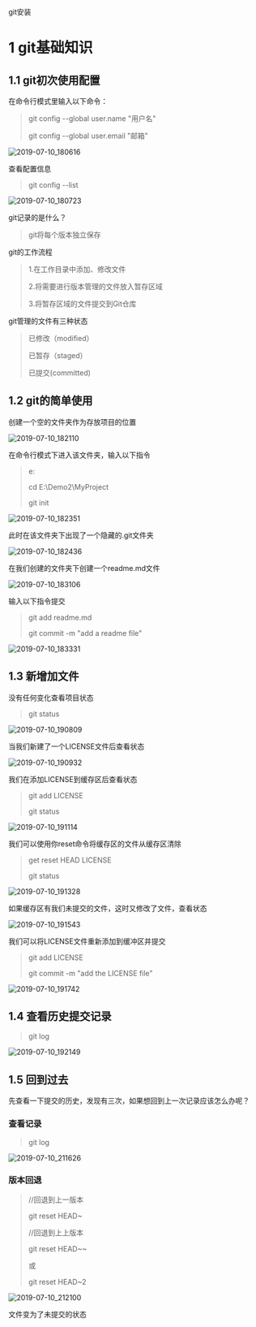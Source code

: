 git安装



# 1 git基础知识

## 1.1 git初次使用配置

在命令行模式里输入以下命令：

>git config --global user.name "用户名"
>
>git config --global user.email "邮箱"

![2019-07-10_180616](img/2019-07-10_180616.png)

查看配置信息

> git config --list

![2019-07-10_180723](img/2019-07-10_180723.png)

git记录的是什么？

> git将每个版本独立保存

git的工作流程

> 1.在工作目录中添加、修改文件
>
> 2.将需要进行版本管理的文件放入暂存区域
>
> 3.将暂存区域的文件提交到Git仓库

git管理的文件有三种状态

> 已修改（modified）
>
> 已暂存（staged）
>
> 已提交(committed)

## 1.2 git的简单使用

创建一个空的文件夹作为存放项目的位置

![2019-07-10_182110](img/2019-07-10_182110.png)

在命令行模式下进入该文件夹，输入以下指令

> e:
>
> cd E:\Demo2\MyProject
>
> git init

![2019-07-10_182351](img/2019-07-10_182351.png)

此时在该文件夹下出现了一个隐藏的.git文件夹

![2019-07-10_182436](img/2019-07-10_182436.png)

在我们创建的文件夹下创建一个readme.md文件

![2019-07-10_183106](img/2019-07-10_183106.png)

输入以下指令提交

>git add readme.md
>
>git commit -m "add a readme file"

![2019-07-10_183331](img/2019-07-10_183331.png)

## 1.3 新增加文件

没有任何变化查看项目状态

> git status

![2019-07-10_190809](img/2019-07-10_190809.png)

当我们新建了一个LICENSE文件后查看状态

![2019-07-10_190932](img/2019-07-10_190932.png)

我们在添加LICENSE到缓存区后查看状态

> git add LICENSE
>
> git status

![2019-07-10_191114](img/2019-07-10_191114.png)

我们可以使用你reset命令将缓存区的文件从缓存区清除

> get reset HEAD LICENSE
>
> git status

![2019-07-10_191328](img/2019-07-10_191328.png)

如果缓存区有我们未提交的文件，这时又修改了文件，查看状态

![2019-07-10_191543](img/2019-07-10_191543.png)

我们可以将LICENSE文件重新添加到缓冲区并提交

> git add LICENSE
>
> git commit -m "add the LICENSE file"

![2019-07-10_191742](img/2019-07-10_191742.png)

##  1.4 查看历史提交记录

> git log

![2019-07-10_192149](img/2019-07-10_192149.png)

## 1.5 回到过去

先查看一下提交的历史，发现有三次，如果想回到上一次记录应该怎么办呢？

### 查看记录

> git log

![2019-07-10_211626](img/2019-07-10_211626.png)

### 版本回退

> //回退到上一版本
>
> git reset HEAD~
>
> //回退到上上版本
>
> git reset HEAD~~
>
> 或
>
> git reset HEAD~2 

![2019-07-10_212100](img/2019-07-10_212100.png)

文件变为了未提交的状态